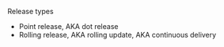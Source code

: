 Release types

- Point release, AKA dot release
- Rolling release, AKA rolling update, AKA continuous delivery
